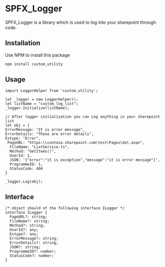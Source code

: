 # SPFX_Logger

SPFX_Logger is a library which is used to log into your sharepoint through code. 

## Installation

Use NPM to install this package

```bash
npm install custom_utility
```

## Usage

```node
import LoggerHelper from 'custom_utility';

let _logger = new LoggerHelper();
let listName = "custom_log_list";
_logger.Initialize(listName);

// After logger initialization you can Log anything in your sharepoint list
let obj = {
ErrorMessage: "It is error message",
ErrorDetails: "These are error details",
Extype: "Error",
 PageURL: "https:\\contoso.sharepoint.com\test\Pages\Get.aspx",
  FileName: "ListService.ts",
  Method: "GetItems()",
  UserId: 1,
  JSON: '{"error":"it is exception","message":"it is error message"}',
  ProgrammeID: 1,
  StatusCode: 404
}

_logger.Log(obj);
```

## Interface 
```node
/* object should of the following interface ILogger */
interface ILogger {
  PageURL?: string;
  FileName?: string;
  Method?: string;
  UserId?: any;
  Extype?: any;
  ErrorMessage?: string;
  ErrorDetails?: string;
  JSON?: string;
  ProgrammeID?: number;
  StatusCode?: number;
}
```
